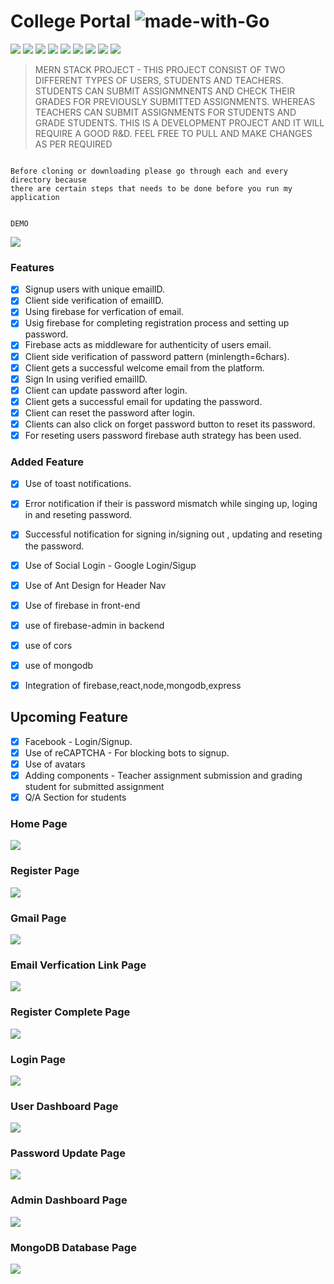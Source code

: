 # College Portal  ![made-with-Go](https://img.shields.io/badge/Made%20with-love-1f425f.svg?style=for-the-badge&logo=appveyor) 

![](https://img.shields.io/badge/version-1.0.1-orange?style=for-the-badge&logo=appveyor) ![](https://img.shields.io/badge/dependencies-up%20to%20date-success?style=for-the-badge&logo=appveyor) 
![](https://img.shields.io/badge/platform-win--32%20%7C%20win--64-lightgrey?style=for-the-badge&logo=appveyor)
![](https://img.shields.io/badge/website-offline-lightgrey?style=for-the-badge&logo=appveyor)
![](https://img.shields.io/badge/MERN-STACK-red?style=for-the-badge&logo=appveyor) ![](https://img.shields.io/badge/mongo-db-orange) ![](https://img.shields.io/badge/express%20-js-orange) ![](https://img.shields.io/badge/react-js-orange) ![](https://img.shields.io/badge/node-js-orange) 

>MERN STACK PROJECT - THIS PROJECT CONSIST OF TWO DIFFERENT TYPES OF USERS, STUDENTS AND TEACHERS. STUDENTS CAN SUBMIT ASSIGNMNENTS AND CHECK THEIR GRADES FOR PREVIOUSLY SUBMITTED ASSIGNMENTS. WHEREAS TEACHERS CAN SUBMIT ASSIGNMENTS FOR STUDENTS AND GRADE STUDENTS. THIS IS A DEVELOPMENT PROJECT AND IT WILL REQUIRE A GOOD R&D. FEEL FREE TO PULL AND MAKE CHANGES AS PER REQUIRED

```

Before cloning or downloading please go through each and every directory because 
there are certain steps that needs to be done before you run my  application


```


```
DEMO
```
![](https://github.com/Yaswant-Kumar-Singhi/collegePortal/blob/main/Screenshot/CollegePortalGIF.gif)


### Features
- [x] Signup users with unique emailID.
- [x] Client side verification of emailID.
- [x] Using firebase for verfication of email.
- [x] Usig firebase for completing registration process and setting up password.
- [x] Firebase acts as middleware for authenticity of users email.
- [x] Client side verification of password pattern (minlength=6chars).
- [x] Client gets a successful welcome email from the platform.
- [x] Sign In using verified emailID.
- [x] Client can update password after login.
- [x] Client gets a successful email for updating the password.
- [x] Client can reset the password after login.
- [x] Clients can also click on forget password button to reset its password.
- [x] For reseting users password firebase auth strategy has been used.

### Added Feature
- [x] Use of toast notifications.
- [x] Error notification if their is password mismatch while singing up, loging in and reseting password.
- [x] Successful notification for signing in/signing out , updating and reseting the password.
- [x] Use of Social Login - Google Login/Sigup 
- [x] Use of Ant Design for Header Nav
- [x] Use of firebase in front-end
- [x] use of firebase-admin in backend
- [x] use of cors
- [x] use of mongodb
- [x] Integration of firebase,react,node,mongodb,express


## Upcoming Feature
- [x] Facebook - Login/Signup.
- [x] Use of reCAPTCHA - For blocking bots to signup.
- [x] Use of avatars 
- [x] Adding components - Teacher assignment submission and grading student for submitted assignment 
- [x] Q/A Section for students

### Home Page  
![](https://github.com/Yaswant-Kumar-Singhi/collegePortal/blob/main/Screenshot/Homepage.JPG)

### Register Page 
![](https://github.com/Yaswant-Kumar-Singhi/collegePortal/blob/main/Screenshot/Register.JPG)

### Gmail Page 
![](https://github.com/Yaswant-Kumar-Singhi/collegePortal/blob/main/Screenshot/Email%20Verify.JPG)

### Email Verfication Link Page 
![](https://github.com/Yaswant-Kumar-Singhi/collegePortal/blob/main/Screenshot/Email%20Link.JPG)

### Register Complete Page 
![](https://github.com/Yaswant-Kumar-Singhi/collegePortal/blob/main/Screenshot/registerComplete.JPG)

### Login Page 
![](https://github.com/Yaswant-Kumar-Singhi/collegePortal/blob/main/Screenshot/PasswordCheck.JPG)

### User Dashboard Page 
![](https://github.com/Yaswant-Kumar-Singhi/collegePortal/blob/main/Screenshot/UserDashboard.JPG)

### Password Update Page 
![](https://github.com/Yaswant-Kumar-Singhi/collegePortal/blob/main/Screenshot/Password%20Update.JPG)

### Admin Dashboard Page
![](https://github.com/Yaswant-Kumar-Singhi/collegePortal/blob/main/Screenshot/AdminDashboard.JPG)

### MongoDB Database Page
![](https://github.com/Yaswant-Kumar-Singhi/collegePortal/blob/main/Screenshot/MongoDB.JPG)


